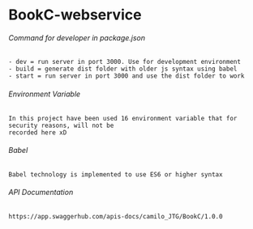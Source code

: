 # BookC-webservice

###### Command for developer in package.json 
```
- dev = run server in port 3000. Use for development environment 
- build = generate dist folder with older js syntax using babel 
- start = run server in port 3000 and use the dist folder to work
```
###### Environment Variable
```
In this project have been used 16 environment variable that for security reasons, will not be 
recorded here xD
```
###### Babel
```
Babel technology is implemented to use ES6 or higher syntax
```
###### API Documentation
```
https://app.swaggerhub.com/apis-docs/camilo_JTG/BookC/1.0.0
```